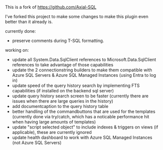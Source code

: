 This is a fork of https://github.com/Axial-SQL

I've forked this project to make some changes to make this plugin even better than it already is.

currently done:
- preserve comments during T-SQL formatting.

working on:
- update all System.Data.SqlClient references to Microsoft.Data.SqlClient references to take advantage of those capabilities
- update the 2 connectionstring builders to make them compatible with Azure SQL Servers & Azure SQL Managed Instances (using Entra to log in)
- update speed of the query history search by implementing FTS capabilities (if installed on the backend sql server)
- update query history search screen to be faster (currently there are issues when there are large queries in the history)
- add documentcaption to the query history table
- better handling of the commandbuttons that are used for the templates (currently done via try/catch, which has a noticable performance hit when having large amounts of templates)
- update "script selected object" to include indexes & triggers on views (if applicable), these are currently ignored
- update health dashboard to work with Azure SQL Managed Instances (not Azure SQL Servers)

